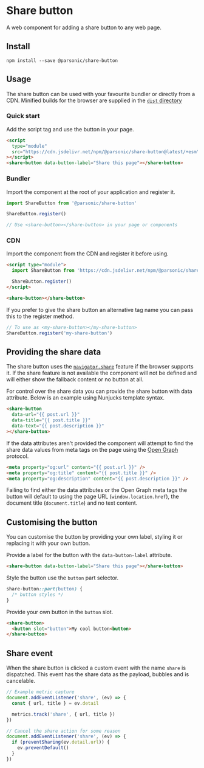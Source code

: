# Share button

A web component for adding a share button to any web page.

## Install

```shell
npm install --save @parsonic/share-button
```

## Usage

The share button can be used with your favourite bundler or directly
from a CDN. Minified builds for the browser are supplied in the [`dist`
directory](`https://cdn.jsdelivr.net/npm/@parsonic/share-button@latest/dist/index.js`)

### Quick start

Add the script tag and use the button in your page.

```html
<script
  type="module"
  src="https://cdn.jsdelivr.net/npm/@parsonic/share-button@latest/+esm"
></script>
<share-button data-button-label="Share this page"></share-button>
```

### Bundler

Import the component at the root of your application and register it.

```js
import ShareButton from '@parsonic/share-button'

ShareButton.register()

// Use <share-button></share-button> in your page or components
```

### CDN

Import the component from the CDN and register it before using.

```html
<script type="module">
  import ShareButton from 'https://cdn.jsdelivr.net/npm/@parsonic/share-button@latest/ShareButton.js'

  ShareButton.register()
</script>

<share-button></share-button>
```

If you prefer to give the share button an alternative tag name you can
pass this to the register method.

```js
// To use as <my-share-button></my-share-button>
ShareButton.register('my-share-button')
```

## Providing the share data

The share button uses the [`navigator.share`][share] feature if the browser
supports it. If the share feature is not available the component will not be
defined and will either show the fallback content or no button at all.

For control over the share data you can provide the share button with data
attribute. Below is an example using Nunjucks template syntax.

```html
<share-button
  data-url="{{ post.url }}"
  data-title="{{ post.title }}"
  data-text="{{ post.description }}"
></share-button>
```

If the data attributes aren't provided the component will attempt to find
the share data values from meta tags on the page using the
[Open Graph][open-graph] protocol.

```html
<meta property="og:url" content="{{ post.url }}" />
<meta property="og:title" content="{{ post.title }}" />
<meta property="og:description" content="{{ post.description }}" />
```

Failing to find either the data attributes or the Open Graph meta tags the
button will default to using the page URL (`window.location.href`), the
document title (`document.title`) and no text content.

## Customising the button

You can customise the button by providing your own label, styling it or
replacing it with your own button.

Provide a label for the button with the `data-button-label` attribute.

```html
<share-button data-button-label="Share this page"></share-button>
```

Style the button use the `button` part selector.

```css
share-button::part(button) {
  /* button styles */
}
```

Provide your own button in the `button` slot.

```html
<share-button>
  <button slot="button">My cool button<button>
</share-button>
```

## Share event

When the share button is clicked a custom event with the name `share` is
dispatched. This event has the share data as the payload, bubbles and is
cancelable.

```js
// Example metric capture
document.addEventListener('share', (ev) => {
  const { url, title } = ev.detail

  metrics.track('share', { url, title })
})

// Cancel the share action for some reason
document.addEventListener('share', (ev) => {
  if (preventSharing(ev.detail.url)) {
    ev.preventDefault()
  }
})
```

[share]: https://developer.mozilla.org/en-US/docs/Web/API/Navigator/share
[open-graph]: https://ogp.me/
